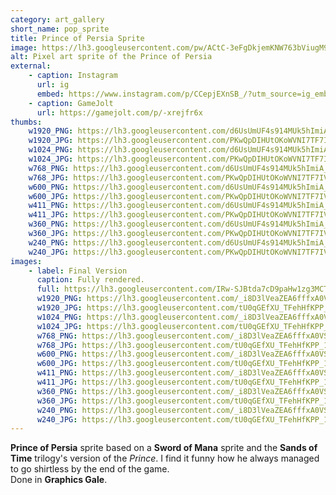 ```yaml
---
category: art_gallery
short_name: pop_sprite
title: Prince of Persia Sprite
image: https://lh3.googleusercontent.com/pw/ACtC-3eFgDkjemKNW763bViugM9u3cLaGuK9AYyL4HFZo6TO51JpO0Ez9jWhQK9Az2n3hwQjkCrtlwEw9Uk2hGltbO-N5Dof6cYH7wqnX6nMdeVqQtNQeuF93RAmE2sd9oZu4QcUBmd7L-L0UkorcidRb2Db=w1200-h630-no?authuser=0
alt: Pixel art sprite of the Prince of Persia
external:
    - caption: Instagram
      url: ig
      embed: https://www.instagram.com/p/CCepjEXnSB_/?utm_source=ig_embed&amp;utm_campaign=loading
    - caption: GameJolt
      url: https://gamejolt.com/p/-xrejfr6x
thumbs:
    w1920_PNG: https://lh3.googleusercontent.com/d6UsUmUF4s914MUk5hImiA_-0-IYXY2MyqY7CtuqMBF8JXuS9LjYAfdrmhMuOn48Ua1MqwtfVBK2BNL96ngjEzZbGRxcf1rEj3MlvzD6oL-WB-WmHADWdUxt6I9GFKaSV32liYZjZQ=w355
    w1920_JPG: https://lh3.googleusercontent.com/PKwQpDIHUtOKoWVNI7TF7IV6gDiMlPm-DS5YPYqfGfuO8-2FlEZkNtyUDApXdJL_M-PZcHCm2qhXOoCgLx12jUHLpeJvFiA_JmLq8tf_6BNSo1wBrzRqQCBT33OXIvT-4KXCa6VDBw=w355
    w1024_PNG: https://lh3.googleusercontent.com/d6UsUmUF4s914MUk5hImiA_-0-IYXY2MyqY7CtuqMBF8JXuS9LjYAfdrmhMuOn48Ua1MqwtfVBK2BNL96ngjEzZbGRxcf1rEj3MlvzD6oL-WB-WmHADWdUxt6I9GFKaSV32liYZjZQ=w284
    w1024_JPG: https://lh3.googleusercontent.com/PKwQpDIHUtOKoWVNI7TF7IV6gDiMlPm-DS5YPYqfGfuO8-2FlEZkNtyUDApXdJL_M-PZcHCm2qhXOoCgLx12jUHLpeJvFiA_JmLq8tf_6BNSo1wBrzRqQCBT33OXIvT-4KXCa6VDBw=w284
    w768_PNG: https://lh3.googleusercontent.com/d6UsUmUF4s914MUk5hImiA_-0-IYXY2MyqY7CtuqMBF8JXuS9LjYAfdrmhMuOn48Ua1MqwtfVBK2BNL96ngjEzZbGRxcf1rEj3MlvzD6oL-WB-WmHADWdUxt6I9GFKaSV32liYZjZQ=w213
    w768_JPG: https://lh3.googleusercontent.com/PKwQpDIHUtOKoWVNI7TF7IV6gDiMlPm-DS5YPYqfGfuO8-2FlEZkNtyUDApXdJL_M-PZcHCm2qhXOoCgLx12jUHLpeJvFiA_JmLq8tf_6BNSo1wBrzRqQCBT33OXIvT-4KXCa6VDBw=w213
    w600_PNG: https://lh3.googleusercontent.com/d6UsUmUF4s914MUk5hImiA_-0-IYXY2MyqY7CtuqMBF8JXuS9LjYAfdrmhMuOn48Ua1MqwtfVBK2BNL96ngjEzZbGRxcf1rEj3MlvzD6oL-WB-WmHADWdUxt6I9GFKaSV32liYZjZQ=w166
    w600_JPG: https://lh3.googleusercontent.com/PKwQpDIHUtOKoWVNI7TF7IV6gDiMlPm-DS5YPYqfGfuO8-2FlEZkNtyUDApXdJL_M-PZcHCm2qhXOoCgLx12jUHLpeJvFiA_JmLq8tf_6BNSo1wBrzRqQCBT33OXIvT-4KXCa6VDBw=w166
    w411_PNG: https://lh3.googleusercontent.com/d6UsUmUF4s914MUk5hImiA_-0-IYXY2MyqY7CtuqMBF8JXuS9LjYAfdrmhMuOn48Ua1MqwtfVBK2BNL96ngjEzZbGRxcf1rEj3MlvzD6oL-WB-WmHADWdUxt6I9GFKaSV32liYZjZQ=w114
    w411_JPG: https://lh3.googleusercontent.com/PKwQpDIHUtOKoWVNI7TF7IV6gDiMlPm-DS5YPYqfGfuO8-2FlEZkNtyUDApXdJL_M-PZcHCm2qhXOoCgLx12jUHLpeJvFiA_JmLq8tf_6BNSo1wBrzRqQCBT33OXIvT-4KXCa6VDBw=w114
    w360_PNG: https://lh3.googleusercontent.com/d6UsUmUF4s914MUk5hImiA_-0-IYXY2MyqY7CtuqMBF8JXuS9LjYAfdrmhMuOn48Ua1MqwtfVBK2BNL96ngjEzZbGRxcf1rEj3MlvzD6oL-WB-WmHADWdUxt6I9GFKaSV32liYZjZQ=w100
    w360_JPG: https://lh3.googleusercontent.com/PKwQpDIHUtOKoWVNI7TF7IV6gDiMlPm-DS5YPYqfGfuO8-2FlEZkNtyUDApXdJL_M-PZcHCm2qhXOoCgLx12jUHLpeJvFiA_JmLq8tf_6BNSo1wBrzRqQCBT33OXIvT-4KXCa6VDBw=w100
    w240_PNG: https://lh3.googleusercontent.com/d6UsUmUF4s914MUk5hImiA_-0-IYXY2MyqY7CtuqMBF8JXuS9LjYAfdrmhMuOn48Ua1MqwtfVBK2BNL96ngjEzZbGRxcf1rEj3MlvzD6oL-WB-WmHADWdUxt6I9GFKaSV32liYZjZQ=w66
    w240_JPG: https://lh3.googleusercontent.com/PKwQpDIHUtOKoWVNI7TF7IV6gDiMlPm-DS5YPYqfGfuO8-2FlEZkNtyUDApXdJL_M-PZcHCm2qhXOoCgLx12jUHLpeJvFiA_JmLq8tf_6BNSo1wBrzRqQCBT33OXIvT-4KXCa6VDBw=w66
images:
    - label: Final Version
      caption: Fully rendered.
      full: https://lh3.googleusercontent.com/IRw-SJBtda7cD9paHw1zg3MCTFG_pucPxH4NDmpljU5XThoNso-OM96qy6RH-doNamw_w9QQMMiwlfxnpdUldH4fs9mvI3ottVBitgPDUBnyMbcyv-sVX_xyHKEUM5T6RkjNrglYeQ=w1080-h1080
      w1920_PNG: https://lh3.googleusercontent.com/_i8D3lVeaZEA6fffxA0VSW992QFBYhYXCOItY5OolCmWnD30SqoibTSnZFyUAD_AYzEiGv81wi03feOzpRbP9kCRhVKqMy3kUjF4MZXP25GGUT1c89OWZ29E4DhClumNEA4YglvDvw=w850
      w1920_JPG: https://lh3.googleusercontent.com/tU0qGEfXU_TFehHfKPP_1Zvx_GqjJNC2krxvbNz3r03ZUplQJhYs4eOC-m_Q-Fay2oHIUlXg42yyrZvJrs0o6i4XN3XzsadbqzxcJuAdnLZ2zpOf8BhfJCL5sNFwgJ0qBxhM75pqwg=w850
      w1024_PNG: https://lh3.googleusercontent.com/_i8D3lVeaZEA6fffxA0VSW992QFBYhYXCOItY5OolCmWnD30SqoibTSnZFyUAD_AYzEiGv81wi03feOzpRbP9kCRhVKqMy3kUjF4MZXP25GGUT1c89OWZ29E4DhClumNEA4YglvDvw=w711
      w1024_JPG: https://lh3.googleusercontent.com/tU0qGEfXU_TFehHfKPP_1Zvx_GqjJNC2krxvbNz3r03ZUplQJhYs4eOC-m_Q-Fay2oHIUlXg42yyrZvJrs0o6i4XN3XzsadbqzxcJuAdnLZ2zpOf8BhfJCL5sNFwgJ0qBxhM75pqwg=w711
      w768_PNG: https://lh3.googleusercontent.com/_i8D3lVeaZEA6fffxA0VSW992QFBYhYXCOItY5OolCmWnD30SqoibTSnZFyUAD_AYzEiGv81wi03feOzpRbP9kCRhVKqMy3kUjF4MZXP25GGUT1c89OWZ29E4DhClumNEA4YglvDvw=w533
      w768_JPG: https://lh3.googleusercontent.com/tU0qGEfXU_TFehHfKPP_1Zvx_GqjJNC2krxvbNz3r03ZUplQJhYs4eOC-m_Q-Fay2oHIUlXg42yyrZvJrs0o6i4XN3XzsadbqzxcJuAdnLZ2zpOf8BhfJCL5sNFwgJ0qBxhM75pqwg=w533
      w600_PNG: https://lh3.googleusercontent.com/_i8D3lVeaZEA6fffxA0VSW992QFBYhYXCOItY5OolCmWnD30SqoibTSnZFyUAD_AYzEiGv81wi03feOzpRbP9kCRhVKqMy3kUjF4MZXP25GGUT1c89OWZ29E4DhClumNEA4YglvDvw=w416
      w600_JPG: https://lh3.googleusercontent.com/tU0qGEfXU_TFehHfKPP_1Zvx_GqjJNC2krxvbNz3r03ZUplQJhYs4eOC-m_Q-Fay2oHIUlXg42yyrZvJrs0o6i4XN3XzsadbqzxcJuAdnLZ2zpOf8BhfJCL5sNFwgJ0qBxhM75pqwg=w416
      w411_PNG: https://lh3.googleusercontent.com/_i8D3lVeaZEA6fffxA0VSW992QFBYhYXCOItY5OolCmWnD30SqoibTSnZFyUAD_AYzEiGv81wi03feOzpRbP9kCRhVKqMy3kUjF4MZXP25GGUT1c89OWZ29E4DhClumNEA4YglvDvw=w285
      w411_JPG: https://lh3.googleusercontent.com/tU0qGEfXU_TFehHfKPP_1Zvx_GqjJNC2krxvbNz3r03ZUplQJhYs4eOC-m_Q-Fay2oHIUlXg42yyrZvJrs0o6i4XN3XzsadbqzxcJuAdnLZ2zpOf8BhfJCL5sNFwgJ0qBxhM75pqwg=w285
      w360_PNG: https://lh3.googleusercontent.com/_i8D3lVeaZEA6fffxA0VSW992QFBYhYXCOItY5OolCmWnD30SqoibTSnZFyUAD_AYzEiGv81wi03feOzpRbP9kCRhVKqMy3kUjF4MZXP25GGUT1c89OWZ29E4DhClumNEA4YglvDvw=w250
      w360_JPG: https://lh3.googleusercontent.com/tU0qGEfXU_TFehHfKPP_1Zvx_GqjJNC2krxvbNz3r03ZUplQJhYs4eOC-m_Q-Fay2oHIUlXg42yyrZvJrs0o6i4XN3XzsadbqzxcJuAdnLZ2zpOf8BhfJCL5sNFwgJ0qBxhM75pqwg=w250
      w240_PNG: https://lh3.googleusercontent.com/_i8D3lVeaZEA6fffxA0VSW992QFBYhYXCOItY5OolCmWnD30SqoibTSnZFyUAD_AYzEiGv81wi03feOzpRbP9kCRhVKqMy3kUjF4MZXP25GGUT1c89OWZ29E4DhClumNEA4YglvDvw=w166
      w240_JPG: https://lh3.googleusercontent.com/tU0qGEfXU_TFehHfKPP_1Zvx_GqjJNC2krxvbNz3r03ZUplQJhYs4eOC-m_Q-Fay2oHIUlXg42yyrZvJrs0o6i4XN3XzsadbqzxcJuAdnLZ2zpOf8BhfJCL5sNFwgJ0qBxhM75pqwg=w166
---
```


**Prince of Persia** sprite based on a **Sword of Mana** sprite and the **Sands of Time** trilogy's version of the *Prince*. I find it funny how he always managed to go shirtless by the end of the game.  
Done in **Graphics Gale**.
